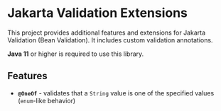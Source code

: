 # Jakarta Validation Extensions

This project provides additional features and extensions for Jakarta Validation (Bean Validation). It includes custom
validation annotations.

**Java 11** or higher is required to use this library.

## Features

- **`@OneOf`** - validates that a `String` value is one of the specified values (`enum`-like behavior)
